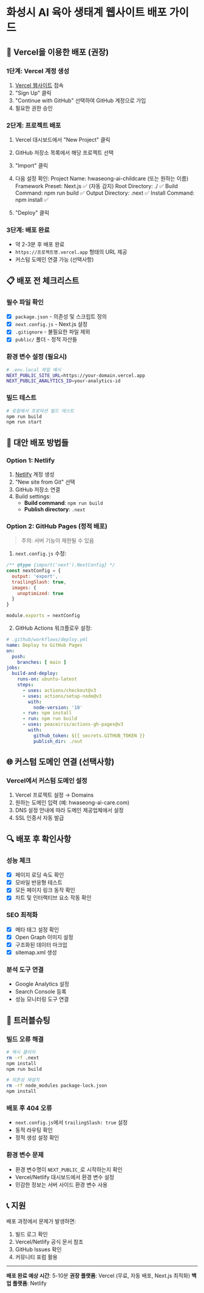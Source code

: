# 화성시 AI 육아 생태계 웹사이트 배포 가이드

## 🚀 Vercel을 이용한 배포 (권장)

### 1단계: Vercel 계정 생성
1. [Vercel 웹사이트](https://vercel.com) 접속
2. "Sign Up" 클릭
3. "Continue with GitHub" 선택하여 GitHub 계정으로 가입
4. 필요한 권한 승인

### 2단계: 프로젝트 배포
1. Vercel 대시보드에서 "New Project" 클릭
2. GitHub 저장소 목록에서 해당 프로젝트 선택
3. "Import" 클릭
4. 다음 설정 확인:
 Project Name: hwaseong-ai-childcare (또는 원하는 이름)
 Framework Preset: Next.js ✅ (자동 감지)
 Root Directory: ./ ✅
 Build Command: npm run build ✅
 Output Directory: .next ✅
 Install Command: npm install ✅

5. "Deploy" 클릭

### 3단계: 배포 완료
- 약 2-3분 후 배포 완료
- `https://프로젝트명.vercel.app` 형태의 URL 제공
- 커스텀 도메인 연결 가능 (선택사항)

## 📋 배포 전 체크리스트

### 필수 파일 확인
- [x] `package.json` - 의존성 및 스크립트 정의
- [x] `next.config.js` - Next.js 설정
- [x] `.gitignore` - 불필요한 파일 제외
- [x] `public/` 폴더 - 정적 자산들

### 환경 변수 설정 (필요시)
```bash
# .env.local 파일 예시
NEXT_PUBLIC_SITE_URL=https://your-domain.vercel.app
NEXT_PUBLIC_ANALYTICS_ID=your-analytics-id
```

### 빌드 테스트
```bash
# 로컬에서 프로덕션 빌드 테스트
npm run build
npm run start
```

## 🔧 대안 배포 방법들

### Option 1: Netlify
1. [Netlify](https://netlify.com) 계정 생성
2. "New site from Git" 선택
3. GitHub 저장소 연결
4. Build settings:
   - **Build command**: `npm run build`
   - **Publish directory**: `.next`

### Option 2: GitHub Pages (정적 배포)
> 주의: 서버 기능이 제한될 수 있음

1. `next.config.js` 수정:
```javascript
/** @type {import('next').NextConfig} */
const nextConfig = {
  output: 'export',
  trailingSlash: true,
  images: {
    unoptimized: true
  }
}

module.exports = nextConfig
```

2. GitHub Actions 워크플로우 설정:
```yaml
# .github/workflows/deploy.yml
name: Deploy to GitHub Pages
on:
  push:
    branches: [ main ]
jobs:
  build-and-deploy:
    runs-on: ubuntu-latest
    steps:
      - uses: actions/checkout@v3
      - uses: actions/setup-node@v3
        with:
          node-version: '18'
      - run: npm install
      - run: npm run build
      - uses: peaceiris/actions-gh-pages@v3
        with:
          github_token: ${{ secrets.GITHUB_TOKEN }}
          publish_dir: ./out
```

## 🌐 커스텀 도메인 연결 (선택사항)

### Vercel에서 커스텀 도메인 설정
1. Vercel 프로젝트 설정 → Domains
2. 원하는 도메인 입력 (예: hwaseong-ai-care.com)
3. DNS 설정 안내에 따라 도메인 제공업체에서 설정
4. SSL 인증서 자동 발급

## 🔍 배포 후 확인사항

### 성능 체크
- [x] 페이지 로딩 속도 확인
- [x] 모바일 반응형 테스트
- [x] 모든 페이지 링크 동작 확인
- [x] 차트 및 인터랙티브 요소 작동 확인

### SEO 최적화
- [x] 메타 태그 설정 확인
- [x] Open Graph 이미지 설정
- [x] 구조화된 데이터 마크업
- [x] sitemap.xml 생성

### 분석 도구 연결
- Google Analytics 설정
- Search Console 등록
- 성능 모니터링 도구 연결

## 🚨 트러블슈팅

### 빌드 오류 해결
```bash
# 캐시 클리어
rm -rf .next
npm install
npm run build

# 의존성 재설치
rm -rf node_modules package-lock.json
npm install
```

### 배포 후 404 오류
- `next.config.js`에서 `trailingSlash: true` 설정
- 동적 라우팅 확인
- 정적 생성 설정 확인

### 환경 변수 문제
- 환경 변수명이 `NEXT_PUBLIC_`로 시작하는지 확인
- Vercel/Netlify 대시보드에서 환경 변수 설정
- 민감한 정보는 서버 사이드 환경 변수 사용

## 📞 지원

배포 과정에서 문제가 발생하면:
1. 빌드 로그 확인
2. Vercel/Netlify 공식 문서 참조
3. GitHub Issues 확인
4. 커뮤니티 포럼 활용

---

**배포 완료 예상 시간**: 5-10분
**권장 플랫폼**: Vercel (무료, 자동 배포, Next.js 최적화)
**백업 플랫폼**: Netlify
